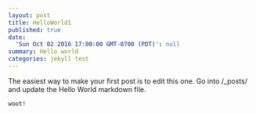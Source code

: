 ```yaml
---
layout: post
title: HelloWorld1
published: true
date:
  'Sun Oct 02 2016 17:00:00 GMT-0700 (PDT)': null
summary: Hello world
categories: jekyll test
---
```


The easiest way to make your first post is to edit this one. Go into /_posts/ and update the Hello World markdown file.

```
woot!
```
